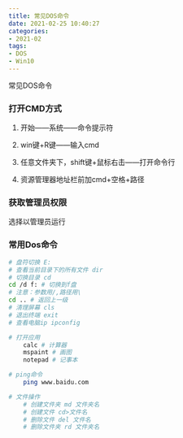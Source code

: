 ```yaml
---
title: 常见DOS命令
date: 2021-02-25 10:40:27
categories:
- 2021-02
tags:
- DOS
- Win10
---
```


 常见DOS命令

<!-- more -->

### 打开CMD方式

1. 开始——系统——命令提示符

2. win键+R键——输入cmd

3. 任意文件夹下，shift键+鼠标右击——打开命令行

4. 资源管理器地址栏前加cmd+空格+路径

### 获取管理员权限

选择以管理员运行

### 常用Dos命令

```bash
# 盘符切换 E:
# 查看当前目录下的所有文件 dir
# 切换目录 cd
cd /d f: # 切换到f盘
# 注意：参数用/,路径用\
cd .. # 返回上一级
# 清理屏幕 cls
# 退出终端 exit
# 查看电脑ip ipconfig

# 打开应用
	calc # 计算器
	mspaint # 画图
	notepad # 记事本

# ping命令
	ping www.baidu.com

# 文件操作
    # 创建文件夹 md 文件夹名
    # 创建文件 cd>文件名
    # 删除文件 del 文件名
    # 删除文件夹 rd 文件夹名
```
